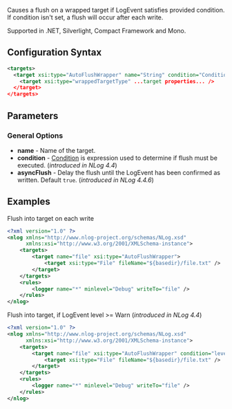 Causes a flush on a wrapped target if LogEvent satisfies provided condition.  
If condition isn't set, a flush will occur after each write.

Supported in .NET, Silverlight, Compact Framework and Mono.
## Configuration Syntax
```xml
<targets>
  <target xsi:type="AutoFlushWrapper" name="String" condition="Condition">
    <target xsi:type="wrappedTargetType" ...target properties... />
  </target>
</targets>
```

## Parameters
### General Options
* **name** - Name of the target.  
* **condition** - [Condition](https://github.com/NLog/NLog/wiki/When-Filter#conditions) is expression used to determine if flush must be executed. (*introduced in NLog 4.4*)
* **asyncFlush** - Delay the flush until the LogEvent has been confirmed as written. Default `true`. (*introduced in NLog 4.4.6*)

## Examples
Flush into target on each write
```xml
<?xml version="1.0" ?>
<nlog xmlns="http://www.nlog-project.org/schemas/NLog.xsd"
      xmlns:xsi="http://www.w3.org/2001/XMLSchema-instance">
    <targets>
        <target name="file" xsi:type="AutoFlushWrapper">
            <target xsi:type="File" fileName="${basedir}/file.txt" />
        </target>
    </targets>
    <rules>
        <logger name="*" minlevel="Debug" writeTo="file" />
    </rules>
</nlog>
```


Flush into target, if LogEvent level >= Warn (*introduced in NLog 4.4*)
```xml
<?xml version="1.0" ?>
<nlog xmlns="http://www.nlog-project.org/schemas/NLog.xsd"
      xmlns:xsi="http://www.w3.org/2001/XMLSchema-instance">
    <targets>
        <target name="file" xsi:type="AutoFlushWrapper" condition="level >= LogLevel.Warn">
            <target xsi:type="File" fileName="${basedir}/file.txt" />
        </target>
    </targets>
    <rules>
        <logger name="*" minlevel="Debug" writeTo="file" />
    </rules>
</nlog>
```